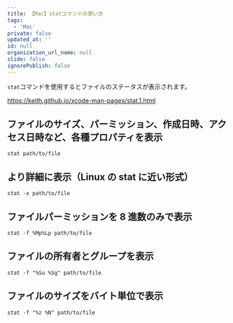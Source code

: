 ```yaml
---
title: 【Mac】statコマンドの使い方
tags:
  - 'Mac'
private: false
updated_at: ''
id: null
organization_url_name: null
slide: false
ignorePublish: false
---
```


`stat`コマンドを使用するとファイルのステータスが表示されます。

https://keith.github.io/xcode-man-pages/stat.1.html

## ファイルのサイズ、パーミッション、作成日時、アクセス日時など、各種プロパティを表示

```terminal
stat path/to/file
```

## より詳細に表示（Linux の stat に近い形式）

```terminal
stat -x path/to/file
```

## ファイルパーミッションを 8 進数のみで表示

```terminal
stat -f %Mp%Lp path/to/file
```

## ファイルの所有者とグループを表示

```terminal
stat -f "%Su %Sg" path/to/file
```

## ファイルのサイズをバイト単位で表示

```terminal
stat -f "%z %N" path/to/file
```